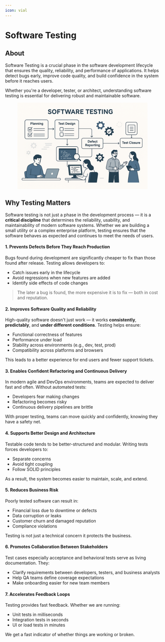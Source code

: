 ```yaml
---
icon: vial
---
```


# Software Testing

## About

Software Testing is a crucial phase in the software development lifecycle that ensures the quality, reliability, and performance of applications. It helps detect bugs early, improve code quality, and build confidence in the system before it reaches users.

Whether you're a developer, tester, or architect, understanding software testing is essential for delivering robust and maintainable software.

<figure><img src="../.gitbook/assets/software-testing.png" alt="" width="563"><figcaption></figcaption></figure>

## **Why Testing Matters**

Software testing is not just a phase in the development process — it is a **critical discipline** that determines the reliability, usability, and maintainability of modern software systems. Whether we are building a small utility or a complex enterprise platform, testing ensures that the software behaves as expected and continues to meet the needs of users.

#### **1. Prevents Defects Before They Reach Production**

Bugs found during development are significantly cheaper to fix than those found after release. Testing allows developers to:

* Catch issues early in the lifecycle
* Avoid regressions when new features are added
* Identify side effects of code changes

> The later a bug is found, the more expensive it is to fix — both in cost and reputation.

#### **2. Improves Software Quality and Reliability**

High-quality software doesn't just work — it works **consistently**, **predictably**, and **under different conditions**. Testing helps ensure:

* Functional correctness of features
* Performance under load
* Stability across environments (e.g., dev, test, prod)
* Compatibility across platforms and browsers

This leads to a better experience for end users and fewer support tickets.

#### **3. Enables Confident Refactoring and Continuous Delivery**

In modern agile and DevOps environments, teams are expected to deliver fast and often. Without automated tests:

* Developers fear making changes
* Refactoring becomes risky
* Continuous delivery pipelines are brittle

With proper testing, teams can move quickly and confidently, knowing they have a safety net.

#### **4. Supports Better Design and Architecture**

Testable code tends to be better-structured and modular. Writing tests forces developers to:

* Separate concerns
* Avoid tight coupling
* Follow SOLID principles

As a result, the system becomes easier to maintain, scale, and extend.

#### **5. Reduces Business Risk**

Poorly tested software can result in:

* Financial loss due to downtime or defects
* Data corruption or leaks
* Customer churn and damaged reputation
* Compliance violations

Testing is not just a technical concern it protects the business.

#### **6. Promotes Collaboration Between Stakeholders**

Test cases especially acceptance and behavioral tests serve as living documentation. They:

* Clarify requirements between developers, testers, and business analysts
* Help QA teams define coverage expectations
* Make onboarding easier for new team members

#### **7. Accelerates Feedback Loops**

Testing provides fast feedback. Whether we are running:

* Unit tests in milliseconds
* Integration tests in seconds
* UI or load tests in minutes

We get a fast indicator of whether things are working or broken.



